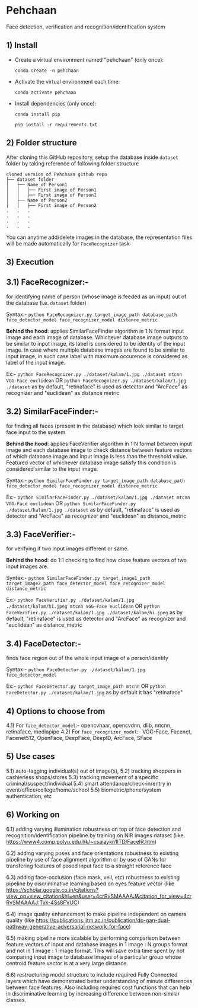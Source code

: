 # Pehchaan
Face detection, verification and recognition/identification system

## 1) Install

- Create a virtual environment named "pehchaan" (only once):

  `conda create -n pehchaan`

- Activate the virtual environment each time:

  `conda activate pehchaan`

- Install dependencies (only once):

  `conda install pip`

  `pip install -r requirements.txt`
  
## 2) Folder structure

After cloning this GitHub repository, setup the database inside `dataset` folder by taking reference of following folder structure
```
cloned version of Pehchaan github repo
├── dataset folder
│   ├── Name of Person1
│   │   ├── First image of Person1
│   │   ├── First image of Person1
│   ├── Name of Person2
│   │   ├── First image of Person2
.   .   .
.   .   .
.   .   .
.   .   .
```
You can anytime add/delete images in the database, the representation files will be made automatically for `FaceRecognizer` task

## 3) Execution

## 3.1) FaceRecognizer:-
 for identifying name of person (whose image is feeded as an input) out of the database (i.e. `dataset` folder)

Syntax:- `python FaceRecognizer.py target_image_path database_path face_detector_model face_recognizer_model distance_metric`

**Behind the hood**: applies SimilarFaceFinder algorithm in 1:N format input image and each image of database. Whichever database image outputs to be similar to input image, its label is considered to be identity of the input image. In case where multiple database images are found to be similar to input image, in such case label with maximum occurence is considered as label of the input image.

Ex:- `python FaceRecognizer.py ./dataset/kalam/1.jpg ./dataset mtcnn VGG-Face euclidean` OR  `python FaceRecognizer.py ./dataset/kalam/1.jpg ./dataset` as by default, "retinaface" is used as detector and "ArcFace" as recognizer and "euclidean" as distance metric

## 3.2) SimilarFaceFinder:-
 for finding all faces (present in the database) which look similar to target face input to the system

**Behind the hood**: applies FaceVerifier algorithm in 1:N format between input image and each database image to check distance between feature vectors of which database image and input image is less than the threshold value. Featured vector of whichever database image satisfy this condition is considered similar to the input image.

Syntax:- `python SimilarFaceFinder.py target_image_path database_path face_detector_model face_recognizer_model distance_metric`

Ex:- `python SimilarFaceFinder.py ./dataset/kalam/1.jpg ./dataset mtcnn VGG-Face euclidean` OR `python SimilarFaceFinder.py ./dataset/kalam/1.jpg ./dataset` as by default, "retinaface" is used as detector and "ArcFace" as recognizer and "euclidean" as distance_metric

## 3.3) FaceVerifier:-
 for verifying if two input images different or same.

**Behind the hood**: do 1:1 checking to find how close feature vectors of two input images are.

Syntax:- `python SimilarFaceFinder.py target_image1_path target_image2_path face_detector_model face_recognizer_model distance_metric`

Ex:- `python FaceVerifier.py ./dataset/kalam/1.jpg ./dataset/kalam/hi.jpeg mtcnn VGG-Face euclidean` OR `python FaceVerifier.py ./dataset/kalam/1.jpg ./dataset/kalam/hi.jpeg` as by default, "retinaface" is used as detector and "ArcFace" as recognizer and "euclidean" as distance_metric

## 3.4) FaceDetector:-
 finds face region out of the whole input image of a person/identity

Syntax:- `python FaceDetector.py ./dataset/kalam/1.jpg face_detector_model`

Ex:- `python FaceDetector.py target_image_path mtcnn` OR `python FaceDetector.py ./dataset/kalam/1.jpg` as by default it has "retinaface"

## 4) Options to choose from

4.1) For `face_detector_model`:- opencvhaar, opencvdnn, dlib, mtcnn, retinaface, mediapipe
4.2) For `face_recognizer_model`:- VGG-Face, Facenet, Facenet512, OpenFace, DeepFace, DeepID, ArcFace, SFace

## 5) Use cases

5.1) auto-tagging individual(s) out of image(s),
5.2) tracking shoppers in cashierless shops/stores
5.3) tracking movement of a specific criminal/suspect/individual
5.4) smart attendance/check-in/entry in event/office/college/home/school
5.5) biometric/phone/system authentication, etc

## 6) Working on

6.1) adding varying illumination robustness on top of face detection and recognition/identification pipeline by training on NIR images dataset (like https://www4.comp.polyu.edu.hk/~csajaykr/IITD/FaceIR.htm)
 
6.2) adding varying poses and face orientations robustness to existing pipeline by use of face alignment algorithm or by use of GANs for transfering features of posed input face to a straight reference face 

6.3) adding face-occlusion (face mask, veil, etc) robustness to existing pipeline by discriminative learning based on eyes feature vector (like https://scholar.google.co.in/citations?view_op=view_citation&hl=en&user=4crRvSMAAAAJ&citation_for_view=4crRvSMAAAAJ:Tyk-4Ss8FVUC)

6.4) image quality enhancement to make pipeline independent on camera quality (like https://publications.iitm.ac.in/publication/dp-gan-dual-pathway-generative-adversarial-network-for-face)

6.5) making pipeline more scalable by performing comparison between feature vectors of input and database images in 1 image : N groups format and not in 1 image : 1 image format. This will save extra time spent by not comparing input image to database images of a particular group whose centroid feature vector is at a very large distance. 

6.6) restructuring model structure to include required Fully Connected layers which have demonstrated better understanding of minute differences between face features. Also including required cost functions that can help in discriminative learning by increasing difference between non-similar classes.

